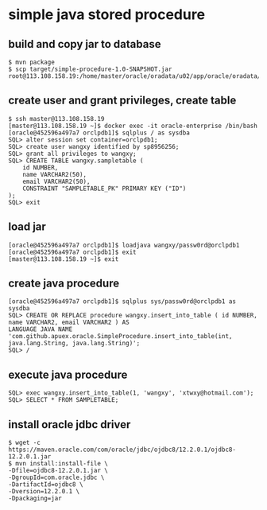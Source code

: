 # simple java stored procedure

## build and copy jar to database

```
$ mvn package
$ scp target/simple-procedure-1.0-SNAPSHOT.jar root@113.108.158.19:/home/master/oracle/oradata/u02/app/oracle/oradata/ORCLCDB/orclpdb1/
```
## create user and grant privileges, create table
```
$ ssh master@113.108.158.19
[master@113.108.158.19 ~]$ docker exec -it oracle-enterprise /bin/bash
[oracle@452596a497a7 orclpdb1]$ sqlplus / as sysdba
SQL> alter session set container=orclpdb1;
SQL> create user wangxy identified by sp8956256;
SQL> grant all privileges to wangxy;
SQL> CREATE TABLE wangxy.sampletable (
    id NUMBER,
    name VARCHAR2(50),
    email VARCHAR2(50),
    CONSTRAINT "SAMPLETABLE_PK" PRIMARY KEY ("ID")
);
SQL> exit
```
## load jar
```
[oracle@452596a497a7 orclpdb1]$ loadjava wangxy/passw0rd@orclpdb1
[oracle@452596a497a7 orclpdb1]$ exit
[master@113.108.158.19 ~]$ exit
```
## create java procedure
```
[oracle@452596a497a7 orclpdb1]$ sqlplus sys/passw0rd@orclpdb1 as sysdba
SQL> CREATE OR REPLACE procedure wangxy.insert_into_table ( id NUMBER, name VARCHAR2, email VARCHAR2 ) AS
LANGUAGE JAVA NAME 'com.github.apuex.oracle.SimpleProcedure.insert_into_table(int, java.lang.String, java.lang.String)';
SQL> /
```
## execute java procedure
```
SQL> exec wangxy.insert_into_table(1, 'wangxy', 'xtwxy@hotmail.com');
SQL> SELECT * FROM SAMPLETABLE;
```

## install oracle jdbc driver

```
$ wget -c https://maven.oracle.com/com/oracle/jdbc/ojdbc8/12.2.0.1/ojdbc8-12.2.0.1.jar
$ mvn install:install-file \
-Dfile=ojdbc8-12.2.0.1.jar \
-DgroupId=com.oracle.jdbc \
-DartifactId=ojdbc8 \
-Dversion=12.2.0.1 \
-Dpackaging=jar
```
